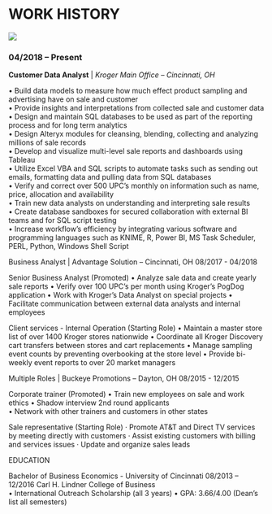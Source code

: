 # WORK HISTORY  

![](https://a9hriw.ch.files.1drv.com/y4mony1mwl4JRSZJCyRwFpZXayoeSeQBHZa2dL3XhRmZmTmDGbUz9H_Uf2oLsuQiqp6QmQ0TChlEJqB-9QO4vzm9jFo2wu6R1cCw_hcFK5n5EtTffG07m2QXeBxfdAcu2UcPRYXprcFdBg0_XHtm-aVaDWw3BWV2NgeTW0n_9ZQEfU4uIenxk5T9weMl7JalcY61FOi5XdIL-zXmxtV3GOHLQ?width=256&height=138&cropmode=none)  
### 04/2018 – Present
**Customer Data Analyst** | _Kroger Main Office – Cincinnati, OH_  

• Build data models to measure how much effect product sampling and advertising have on sale and customer  
• Provide insights and interpretations from collected sale and customer data  
• Design and maintain SQL databases to be used as part of the reporting process and for long term analytics  
• Design Alteryx modules for cleansing, blending, collecting and analyzing millions of sale records  
• Develop and visualize multi-level sale reports and dashboards using Tableau  
• Utilize Excel VBA and SQL scripts to automate tasks such as sending out emails, formatting data and pulling data from SQL databases  
• Verify and correct over 500 UPC’s monthly on information such as name, price, allocation and availability  
• Train new data analysts on understanding and interpreting sale results  
• Create database sandboxes for secured collaboration with external BI teams and for SQL script testing  
• Increase workflow’s efficiency by integrating various software and programming languages such as KNIME, R, Power BI, MS Task Scheduler, PERL, Python, Windows Shell Script  

Business Analyst | Advantage Solution – Cincinnati, OH                                                              08/2017 - 04/2018

Senior Business Analyst (Promoted)
•	Analyze sale data and create yearly sale reports
•	Verify over 100 UPC’s per month using Kroger’s PogDog application
•	Work with Kroger’s Data Analyst on special projects
•	Facilitate communication between external data analysts and internal employees    

Client services - Internal Operation (Starting Role)
•	Maintain a master store list of over 1400 Kroger stores nationwide 
•	Coordinate all Kroger Discovery cart transfers between stores and cart replacements
•	Manage sampling event counts by preventing overbooking at the store level
•	Provide bi-weekly event reports to over 20 market managers

Multiple Roles | Buckeye Promotions – Dayton, OH                                                                     08/2015 - 12/2015

Corporate trainer (Promoted)
•	Train new employees on sale and work ethics
•	Shadow interview 2nd round applicants                                                                                   
•	Network with other trainers and customers in other states

Sale representative (Starting Role)
·	Promote AT&T and Direct TV services by meeting directly with customers
·	Assist existing customers with billing and services issues
·	Update and organize sales leads                

EDUCATION
	
Bachelor of Business Economics - University of Cincinnati                                                        08/2013 – 12/2016
Carl H. Lindner College of Business  		 
•	International Outreach Scholarship (all 3 years)
•	GPA: 3.66/4.00 (Dean’s list all semesters)             			

